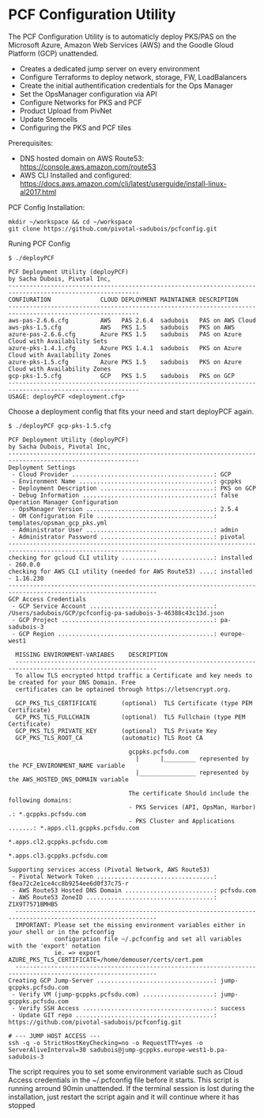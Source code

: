 # PCF Configuration Utility
The PCF Configuration Utility is to automaticly deploy PKS/PAS on the Microsoft Azure, Amazon Web Services (AWS)
and the Goodle Gloud Platform (GCP) unattended. 

* Creates a dedicated jump server on every environment
* Configure Terraforms to deploy network, storage, FW, LoadBalancers 
* Create the initial authentification credentials for the Ops Manager
* Set the OpsManager configuration via API
* Configure Networks for PKS and PCF
* Product Upload from PivNet
* Update Stemcells
* Configuring the PKS and PCF tiles

Prerequisites:
* DNS hosted domain on AWS Route53: https://console.aws.amazon.com/route53
* AWS CLI Installed and configured: https://docs.aws.amazon.com/cli/latest/userguide/install-linux-al2017.html

PCF Config Installation:
```
mkdir ~/workspace && cd ~/workspace
git clone https://github.com/pivotal-sadubois/pcfconfig.git
```

Runing PCF Config
```
$ ./deployPCF

PCF Deployment Utility (deployPCF)
by Sacha Dubois, Pivotal Inc,
-----------------------------------------------------------------------------------------------------------
CONFIURATION              CLOUD DEPLOYMENT MAINTAINER DESCRIPTION
-----------------------------------------------------------------------------------------------------------
aws-pas-2.6.6.cfg         AWS   PAS 2.6.4  sadubois   PAS on AWS Cloud
aws-pks-1.5.cfg           AWS   PKS 1.5    sadubois   PKS on AWS
azure-pas-2.6.6.cfg       Azure PKS 1.5    sadubois   PAS on Azure Cloud with Availability Sets
azure-pks-1.4.1.cfg       Azure PKS 1.4.1  sadubois   PKS on Azure Cloud with Availability Zones
azure-pks-1.5.cfg         Azure PKS 1.5    sadubois   PKS on Azure Cloud with Availability Zones
gcp-pks-1.5.cfg           GCP   PKS 1.5    sadubois   PKS on GCP
-----------------------------------------------------------------------------------------------------------
USAGE: deployPCF <deployment.cfg>

```
Choose a deployment config that fits your need and start deployPCF again.

```
$ ./deployPCF gcp-pks-1.5.cfg

PCF Deployment Utility (deployPCF)
by Sacha Dubois, Pivotal Inc,
-----------------------------------------------------------------------------------------------------------
Deployment Settings
 - Cloud Provider ........................................: GCP
 - Environment Name ......................................: gcppks
 - Deployment Description ................................: PKS on GCP
 - Debug Information .....................................: false
Operation Manager Configuration
 - OpsManager Version ....................................: 2.5.4
 - OM Configuration File .................................: templates/opsman_gcp_pks.yml
 - Administrator User ....................................: admin
 - Administrator Password ................................: pivotal
----------------------------------------------------------------------------------------------------------------
checking for gcloud CLI utility ..........................: installed - 260.0.0
checking for AWS CLI utility (needed for AWS Route53) ....: installed - 1.16.230
----------------------------------------------------------------------------------------------------------------
GCP Access Credentials
 - GCP Service Account ...................................: /Users/sadubois/GCP/pcfconfig-pa-sadubois-3-46388c43c13d.json
 - GCP Project ...........................................: pa-sadubois-3
 - GCP Region ............................................: europe-west1

  MISSING ENVIRONMENT-VARIABES    DESCRIPTION        
  --------------------------------------------------------------------------------------------------------------
  To allow TLS encrypted httpd traffic a Certificate and key needs to be created for your DNS Domain. Free
  certificates can be optained through https://letsencrypt.org.

  GCP_PKS_TLS_CERTIFICATE       (optional)  TLS Certificate (type PEM Certificate)
  GCP_PKS_TLS_FULLCHAIN         (optional)  TLS Fullchain (type PEM Certificate)
  GCP_PKS_TLS_PRIVATE_KEY       (optional)  TLS Private Key
  GCP_PKS_TLS_ROOT_CA           (automatic) TLS Root CA
                                  
                                  gcppks.pcfsdu.com
                                    |      |_________ represented by the PCF_ENVIRONMENT_NAME variable
                                    |________________ represented by the AWS_HOSTED_DNS_DOMAIN variable

                                  The certificate Should include the following domains:
                                  - PKS Services (API, OpsMan, Harbor) .: *.gcppks.pcfsdu.com
                                  - PKS Cluster and Applications .......: *.apps.cl1.gcppks.pcfsdu.com
                                                                          *.apps.cl2.gcppks.pcfsdu.com
                                                                          *.apps.cl3.gcppks.pcfsdu.com

Supporting services access (Pivotal Network, AWS Route53)
 - Pivotal Network Token .................................: f8ea72c2e1ce4cc8b9254ee6d0f37c75-r
 - AWS Route53 Hosted DNS Domain .........................: pcfsdu.com
 - AWS Route53 ZoneID ....................................: Z1X9T7571BMHB5
  --------------------------------------------------------------------------------------------------------------
  IMPORTANT: Please set the missing environment variables either in your shell or in the pcfconfig
             configuration file ~/.pcfconfig and set all variables with the 'export' notation
             ie. => export AZURE_PKS_TLS_CERTIFICATE=/home/demouser/certs/cert.pem
  --------------------------------------------------------------------------------------------------------------
Creating GCP Jump-Server .................................: jump-gcppks.pcfsdu.com
 - Verify VM (jump-gcppks.pcfsdu.com) ....................: jump-gcppks.pcfsdu.com
 - Verify SSH Access .....................................: success
 - Update GIT repo .......................................: https://github.com/pivotal-sadubois/pcfconfig.git

# --- JUMP HOST ACCESS ---
ssh -q -o StrictHostKeyChecking=no -o RequestTTY=yes -o ServerAliveInterval=30 sadubois@jump-gcppks.europe-west1-b.pa-sadubois-3

```
The script requires you to set some environment variable such as Cloud Access credentials in the ~/.pcfconfig file before it starts. This script is running arround 90min unattended. If the terminal session is lost during the installation, just restart the
script again and it will continue where it has stopped
